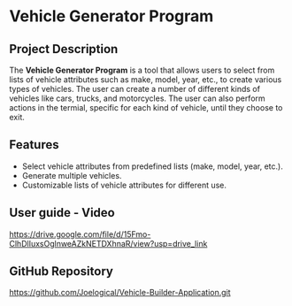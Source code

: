 # Vehicle Generator Program

## Project Description
The **Vehicle Generator Program** is a tool that allows users to select from lists of vehicle attributes such as make, model, year, etc., to create various types of vehicles. The user can create a number of different kinds of vehicles like cars, trucks, and motorcycles. The user can also perform actions in the termial, specific for each kind of vehicle, until they choose to exit.

## Features
- Select vehicle attributes from predefined lists (make, model, year, etc.).
- Generate multiple vehicles.
- Customizable lists of vehicle attributes for different use.

## User guide - Video
https://drive.google.com/file/d/15Fmo-ClhDlIuxsOglnweAZkNETDXhnaR/view?usp=drive_link

## GitHub Repository
https://github.com/Joelogical/Vehicle-Builder-Application.git
